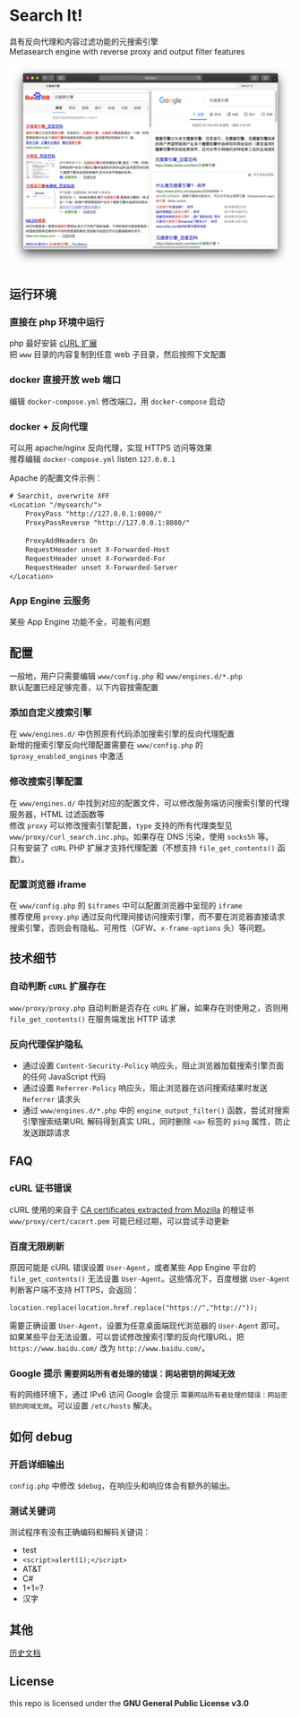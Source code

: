 # Search It!  

具有反向代理和内容过滤功能的元搜索引擎  
Metasearch engine with reverse proxy and output filter features  

![screenshot1](./screenshots/screenshot1.png)


## 运行环境  

### 直接在 php 环境中运行

php 最好安装 [cURL 扩展](http://php.net/manual/zh/book.curl.php)   
把 `www` 目录的内容复制到任意 web 子目录，然后按照下文配置  

### docker 直接开放 web 端口

编辑 `docker-compose.yml` 修改端口，用 `docker-compose` 启动  

### docker + 反向代理

可以用 apache/nginx 反向代理，实现 HTTPS 访问等效果   
推荐编辑 `docker-compose.yml` listen `127.0.0.1`   

Apache 的配置文件示例：  

    # Searchit, overwrite XFF
    <Location "/mysearch/">
        ProxyPass "http://127.0.0.1:8080/"
        ProxyPassReverse "http://127.0.0.1:8080/"
        
        ProxyAddHeaders On
        RequestHeader unset X-Forwarded-Host
        RequestHeader unset X-Forwarded-For
        RequestHeader unset X-Forwarded-Server
    </Location>

### App Engine 云服务

某些 App Engine 功能不全，可能有问题  

## 配置

一般地，用户只需要编辑 `www/config.php` 和 `www/engines.d/*.php`  
默认配置已经足够完善，以下内容按需配置  

### 添加自定义搜索引擎

在 `www/engines.d/` 中仿照原有代码添加搜索引擎的反向代理配置    
新增的搜索引擎反向代理配置需要在 `www/config.php` 的 `$proxy_enabled_engines` 中激活  

### 修改搜索引擎配置

在 `www/engines.d/` 中找到对应的配置文件，可以修改服务端访问搜索引擎的代理服务器，HTML 过滤函数等  
修改 `proxy` 可以修改搜索引擎配置，`type` 支持的所有代理类型见 `www/proxy/curl_search.inc.php`。如果存在 DNS 污染，使用 `socks5h` 等。    
只有安装了 `cURL` PHP 扩展才支持代理配置（不想支持 `file_get_contents()` 函数）。 

### 配置浏览器 iframe

在 `www/config.php` 的 `$iframes` 中可以配置浏览器中呈现的 `iframe`  
推荐使用 `proxy.php` 通过反向代理间接访问搜索引擎，而不要在浏览器直接请求搜索引擎，否则会有隐私、可用性（GFW、`x-frame-options` 头）等问题。    


## 技术细节

### 自动判断 `cURL` 扩展存在 

`www/proxy/proxy.php` 自动判断是否存在 `cURL` 扩展，如果存在则使用之，否则用 `file_get_contents()` 在服务端发出 HTTP 请求  

### 反向代理保护隐私

- 通过设置 `Content-Security-Policy` 响应头，阻止浏览器加载搜索引擎页面的任何 JavaScript 代码  
- 通过设置 `Referrer-Policy` 响应头，阻止浏览器在访问搜索结果时发送 `Referrer` 请求头  
- 通过 `www/engines.d/*.php` 中的 `engine_output_filter()` 函数，尝试对搜索引擎搜索结果URL 解码得到真实 URL，同时删除 `<a>` 标签的 `ping` 属性，防止发送跟踪请求  

## FAQ

### cURL 证书错误

cURL 使用的来自于 [CA certificates extracted from Mozilla](https://curl.haxx.se/docs/caextract.html) 的根证书 `www/proxy/cert/cacert.pem` 可能已经过期，可以尝试手动更新  


### 百度无限刷新

原因可能是 cURL 错误设置 `User-Agent`，或者某些 App Engine 平台的 `file_get_contents()` 无法设置 `User-Agent`。这些情况下，百度根据 `User-Agent` 判断客户端不支持 HTTPS，会返回：  

    location.replace(location.href.replace("https://","http://"));

需要正确设置 `User-Agent`，设置为任意桌面端现代浏览器的 `User-Agent` 即可。  
如果某些平台无法设置，可以尝试修改搜索引擎的反向代理URL，把 `https://www.baidu.com/` 改为 `http://www.baidu.com/`。  

### Google 提示 `需要网站所有者处理的错误：网站密钥的网域无效`

有的网络环境下，通过 IPv6 访问 Google 会提示 `需要网站所有者处理的错误：网站密钥的网域无效`。可以设置 `/etc/hosts` 解决。  


## 如何 debug

### 开启详细输出

`config.php` 中修改 `$debug`，在响应头和响应体会有额外的输出。  

### 测试关键词

测试程序有没有正确编码和解码关键词：  

- test
- `<script>alert(1);</script>`
- AT&T
- C#
- 1+1=?
- 汉字


## 其他

[历史文档](history.md)  

## License

this repo is licensed under the **GNU General Public License v3.0**
